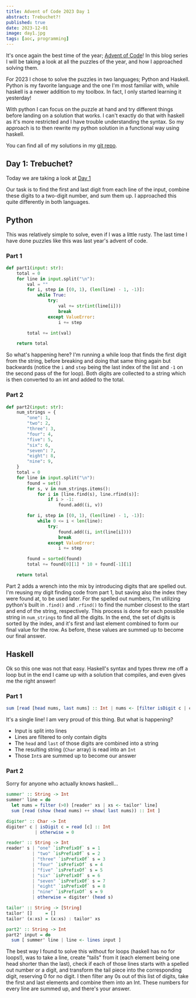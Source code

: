 ```yaml
---
title: Advent of Code 2023 Day 1
abstract: Trebuchet?!
published: true
date: 2023-12-01
image: day1.jpg
tags: [aoc, programming]
---
```


It's once again the best time of the year; [Advent of Code](https://adventofcode.com)! In this blog series I will be taking a look at all the puzzles of the year, and how I approached solving them.

For 2023 I chose to solve the puzzles in two languages; Python and Haskell. Python is my favorite language and the one I'm most familiar with, while haskell is a newer addition to my toolbox. In fact, I only started learning it yesterday!

With python I can focus on the puzzle at hand and try different things before landing on a solution that works. I can't exactly do that with haskell as it's more restricted and I have trouble understanding the syntax. So my approach is to then rewrite my python solution in a functional way using haskell.

You can find all of my solutions in my [git repo](https://git.joinemm.dev/advent-of-code/tree/master/2023).

## Day 1: Trebuchet?

Today we are taking a look at [Day 1](https://adventofcode.com/2023/day/1)

Our task is to find the first and last digit from each line of the input, combine these digits to a two-digit number, and sum them up. I approached this quite differently in both languages.

## Python

This was relatively simple to solve, even if I was a little rusty. The last time I have done puzzles like this was last year's advent of code.

### Part 1

```py
def part1(input: str):
    total = 0
    for line in input.split("\n"):
        val = ""
        for i, step in [(0, 1), (len(line) - 1, -1)]:
            while True:
                try:
                    val += str(int(line[i]))
                    break
                except ValueError:
                    i += step

        total += int(val)

    return total
```

So what's happening here? I'm running a while loop that finds the first digit from the string, before breaking and doing that same thing again but backwards (notice the `i` and `step` being the last index of the list and `-1` on the second pass of the for loop). Both digits are collected to a string which is then converted to an int and added to the total.

### Part 2

```py
def part2(input: str):
    num_strings = {
        "one": 1,
        "two": 2,
        "three": 3,
        "four": 4,
        "five": 5,
        "six": 6,
        "seven": 7,
        "eight": 8,
        "nine": 9,
    }
    total = 0
    for line in input.split("\n"):
        found = set()
        for s, v in num_strings.items():
            for i in [line.find(s), line.rfind(s)]:
                if i > -1:
                    found.add((i, v))

        for i, step in [(0, 1), (len(line) - 1, -1)]:
            while 0 <= i < len(line):
                try:
                    found.add((i, int(line[i])))
                    break
                except ValueError:
                    i += step

        found = sorted(found)
        total += found[0][1] * 10 + found[-1][1]

    return total
```

Part 2 adds a wrench into the mix by introducing digits that are spelled out. I'm reusing my digit finding code from part 1, but saving also the index they were found at, to be used later. For the spelled out numbers, I'm utilizing python's built in `.find()` and `.rfind()` to find the number closest to the start and end of the string, respectively. This process is done for each possible string in `num_strings` to find all the digits. In the end, the set of digits is sorted by the index, and it's first and last element combined to form our final value for the row. As before, these values are summed up to become our final answer.

## Haskell

Ok so this one was not that easy. Haskell's syntax and types threw me off a loop but in the end I came up with a solution that compiles, and even gives me the right answer!

### Part 1

```hs
sum [read [head nums, last nums] :: Int | nums <- [filter isDigit c | c <- lines input ] ]
```

It's a single line! I am very proud of this thing. But what is happening?

- Input is split into lines
- Lines are filtered to only contain digits
- The `head` and `last` of those digits are combined into a string
- The resulting string (`Char` array) is read into an `Int`
- Those `Int`s are summed up to become our answer

### Part 2

Sorry for anyone who actually knows haskell...

```hs
summer' :: String -> Int
summer' line = do
  let nums = filter (>0) [reader' xs | xs <- tailor' line]
  sum [read (show (head nums) ++ show( last nums)) :: Int ]

digiter' :: Char -> Int
digiter' c | isDigit c = read [c] :: Int
           | otherwise = 0

reader' :: String -> Int
reader' s | "one" `isPrefixOf` s = 1
          | "two" `isPrefixOf` s = 2
          | "three" `isPrefixOf` s = 3
          | "four" `isPrefixOf` s = 4
          | "five" `isPrefixOf` s = 5
          | "six" `isPrefixOf` s = 6
          | "seven" `isPrefixOf` s = 7
          | "eight" `isPrefixOf` s = 8
          | "nine" `isPrefixOf` s = 9
          | otherwise = digiter' (head s)

tailor' :: String -> [String]
tailor' []     = []
tailor' (x:xs) = (x:xs) : tailor' xs

part2' :: String -> Int
part2' input = do
  sum [ summer' line | line <- lines input ]
```

The best way I found to solve this without for loops (haskell has no for loops!), was to take a line, create "tails" from it (each element being one head shorter than the last), check if each of those lines starts with a spelled out number or a digit, and transform the tail piece into the corresponding digit, reserving 0 for no digit. I then filter any 0s out of this list of digits, take the first and last elements and combine them into an Int. These numbers for every line are summed up, and there's your answer.
